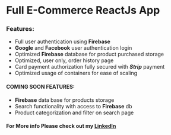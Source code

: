 # Full E-Commerce ReactJs App 


### Features:

* Full user authentication using **Firebase**
* **Google** and **Facebook** user authentication login
* Optimized **Firebase** database for product purchased storage
* Optimized, user only, order history page
* Card payment authorization fully secured with **_Strip_** payment
* Optimized usage of containers for ease of scaling


#### COMING SOON FEATURES:
* **Firebase** data base for products storage
* Search functionality with access to **Firebase** db
* Product categorization and filter on search page


#### For More info Please check out my [LinkedIn](https://www.linkedin.com/in/pedro-goncalves88)
